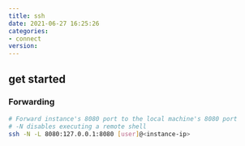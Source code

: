 ```yaml
---
title: ssh
date: 2021-06-27 16:25:26
categories:
- connect
version:
---
```


## get started

### Forwarding

```bash
# Forward instance's 8080 port to the local machine's 8080 port
# -N disables executing a remote shell
ssh -N -L 8080:127.0.0.1:8080 [user]@<instance-ip>
```